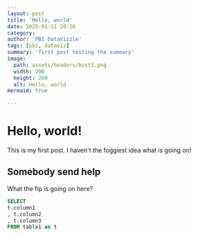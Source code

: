 ```yaml
---
layout: post
title: 'Hello, world'
date: 2025-01-11 20:16
category: 
author: 'PBI DataVizzle'
tags: [pbi, dataviz]
summary: 'first post testing the summary'
image:
  path: assets/headers/bust1.png
  width: 200
  height: 200
  alt: Hello, world
mermaid: true

---
```


# Hello, world!
This is my first post. I haven't the foggiest idea what is going on!

## Somebody send help
What the fip is going on here?


```sql
SELECT 
t.column1
, t.column2
, t.column3
FROM table1 as t
```
